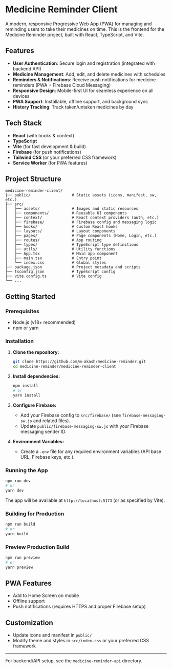 # Medicine Reminder Client

A modern, responsive Progressive Web App (PWA) for managing and reminding users to take their medicines on time. This is the frontend for the Medicine Reminder project, built with React, TypeScript, and Vite.

## Features

- **User Authentication**: Secure login and registration (integrated with backend API)
- **Medicine Management**: Add, edit, and delete medicines with schedules
- **Reminders & Notifications**: Receive push notifications for medicine reminders (PWA + Firebase Cloud Messaging)
- **Responsive Design**: Mobile-first UI for seamless experience on all devices
- **PWA Support**: Installable, offline support, and background sync
- **History Tracking**: Track taken/untaken medicines by day

## Tech Stack

- **React** (with hooks & context)
- **TypeScript**
- **Vite** (for fast development & build)
- **Firebase** (for push notifications)
- **Tailwind CSS** (or your preferred CSS framework)
- **Service Worker** (for PWA features)

## Project Structure

```
medicine-reminder-client/
├── public/                  # Static assets (icons, manifest, sw, etc.)
├── src/
│   ├── assets/              # Images and static resources
│   ├── components/          # Reusable UI components
│   ├── context/             # React context providers (auth, etc.)
│   ├── firebase/            # Firebase config and messaging logic
│   ├── hooks/               # Custom React hooks
│   ├── layouts/             # Layout components
│   ├── pages/               # Page components (Home, Login, etc.)
│   ├── routes/              # App routing
│   ├── types/               # TypeScript type definitions
│   ├── utils/               # Utility functions
│   ├── App.tsx              # Main app component
│   ├── main.tsx             # Entry point
│   └── index.css            # Global styles
├── package.json             # Project metadata and scripts
├── tsconfig.json            # TypeScript config
├── vite.config.ts           # Vite config
└── ...
```

## Getting Started

### Prerequisites

- Node.js (v18+ recommended)
- npm or yarn

### Installation

1. **Clone the repository:**
   ```bash
   git clone https://github.com/m-akash/medicine-reminder.git
   cd medicine-reminder/medicine-reminder-client
   ```
2. **Install dependencies:**
   ```bash
   npm install
   # or
   yarn install
   ```
3. **Configure Firebase:**

   - Add your Firebase config to `src/firebase/` (see `firebase-messaging-sw.js` and related files).
   - Update `public/firebase-messaging-sw.js` with your Firebase messaging sender ID.

4. **Environment Variables:**
   - Create a `.env` file for any required environment variables (API base URL, Firebase keys, etc.).

### Running the App

```bash
npm run dev
# or
yarn dev
```

The app will be available at `http://localhost:5173` (or as specified by Vite).

### Building for Production

```bash
npm run build
# or
yarn build
```

### Preview Production Build

```bash
npm run preview
# or
yarn preview
```

## PWA Features

- Add to Home Screen on mobile
- Offline support
- Push notifications (requires HTTPS and proper Firebase setup)

## Customization

- Update icons and manifest in `public/`
- Modify theme and styles in `src/index.css` or your preferred CSS framework

---

For backend/API setup, see the `medicine-reminder-api` directory.
